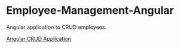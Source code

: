 # Employee-Management-Angular
Angular application to CRUD employees.

<a href="https://www.syncfusion.com/blogs/post/how-to-build-a-crud-app-in-angular.aspx">Angular CRUD Application</a>
